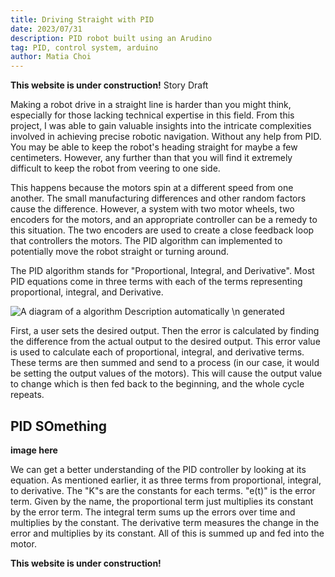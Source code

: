 ```yaml
---
title: Driving Straight with PID
date: 2023/07/31
description: PID robot built using an Arudino
tag: PID, control system, arduino
author: Matia Choi
---
```


**This website is under construction!**
Story Draft 


Making a robot drive in a straight line is harder than you might think, especially for those lacking technical expertise in this field. From this project, I was able to gain valuable insights into the intricate complexities involved in achieving precise robotic navigation. Without any help from PID. You may be able to keep the robot's heading straight for maybe a few centimeters. However, any further than that you will find it extremely difficult to keep the robot from veering to one side. 

This happens because the motors spin at a different speed from one another. The small manufacturing differences and other random factors cause the difference. However, a system with two motor wheels, two encoders for the motors, and an appropriate controller can be a remedy to this situation. The two encoders are used to create a close feedback loop that controllers the motors. The PID algorithm can implemented to potentially move the robot straight or turning around.

The PID algorithm stands for "Proportional, Integral, and Derivative". Most PID equations come in three terms with each of the terms representing proportional, integral, and Derivative. 

![A diagram of a algorithm Description automatically \n generated](https://images.squarespace-cdn.com/content/v1/5230e9f8e4b06ab69d1d8068/1598233233491-QF7Q47CFR64QE4ZDDHK4/PID+equation.png)

First, a user sets the desired output. Then the error is calculated by finding the difference from the actual output to the desired output. This error value is used to calculate each of proportional, integral, and derivative terms. These terms are then summed and send to a process (in our case, it would be setting the output values of the motors). This will cause the output value to change which is then fed back to the beginning, and the whole cycle repeats. 

## PID SOmething 

**image here**

We can get a better understanding of the PID controller by looking at its equation. As mentioned earlier, it as three terms from proportional, integral, to derivative. The "K"s are the constants for each terms. "e(t)" is the error term. Given by the name, the proportional term just multiplies its constant by the error term. The integral term sums up the errors over time and multiplies by the constant. The derivative term measures the change in the error and multiplies by its constant. All of this is summed up and fed into the motor.


**This website is under construction!**